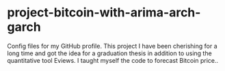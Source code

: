 # project-bitcoin-with-arima-arch-garch
Config files for my GitHub profile.
This project I have been cherishing for a long time and got the idea for a graduation thesis in addition to using the quantitative tool Eviews. I taught myself the code to forecast Bitcoin price..
